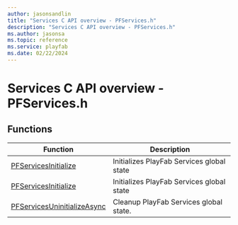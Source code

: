 ```yaml
---
author: jasonsandlin
title: "Services C API overview - PFServices.h"
description: "Services C API overview - PFServices.h"
ms.author: jasonsa
ms.topic: reference
ms.service: playfab
ms.date: 02/22/2024
---
```


# Services C API overview - PFServices.h

  
## Functions  

| Function | Description |  
| --- | --- |  
| [PFServicesInitialize](functions/pfservicesinitialize.md) | Initializes PlayFab Services global state |  
| [PFServicesInitialize](functions/pfservicesinitialize_2.md) | Initializes PlayFab Services global state |  
| [PFServicesUninitializeAsync](functions/pfservicesuninitializeasync.md) | Cleanup PlayFab Services global state. |  
